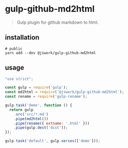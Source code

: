 # gulp-github-md2html
> Gulp plugin for github markdown to html.

## installation
```shell
# public
yarn add --dev @jswork/gulp-github-md2html
```

## usage
```js
"use strict";

const gulp = require('gulp');
const md2html = require('@jswork/gulp-github-md2html');
const rename = require('gulp-rename');

gulp.task('demo', function () {
  return gulp
    .src('src/*.md')
    .pipe(md2html())
    .pipe(rename({ extname: '.html' }))
    .pipe(gulp.dest('dist'));
});

gulp.task('default', gulp.series(['demo']));
```
